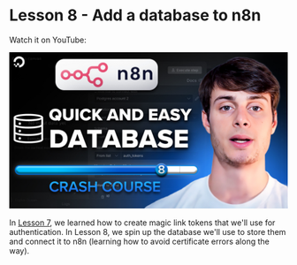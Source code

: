 # Lesson 8 - Add a database to n8n

Watch it on YouTube:

[![Lesson 8 video](../../thumbnails/lesson_8.jpg)](https://www.youtube.com/watch?v=OLdrBML0N7k&list=PLseEp7p6EwibcvBe7cOWqDmN99zA1YFL2&index=8)

In [Lesson 7](../lesson_7/README.md), we learned how to create magic link tokens that we'll use for authentication. In Lesson 8, we spin up the database we'll use to store them and connect it to n8n (learning how to avoid certificate errors along the way).
